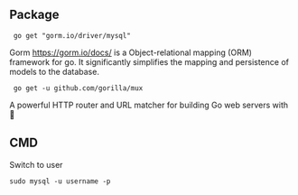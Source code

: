 ## Package
```
 go get "gorm.io/driver/mysql"
```
Gorm https://gorm.io/docs/ is a Object-relational mapping (ORM) framework for go. It significantly simplifies the mapping and persistence of models to the database.

```
 go get -u github.com/gorilla/mux
```
A powerful HTTP router and URL matcher for building Go web servers with 🦍

## CMD
Switch to user
```
sudo mysql -u username -p
```